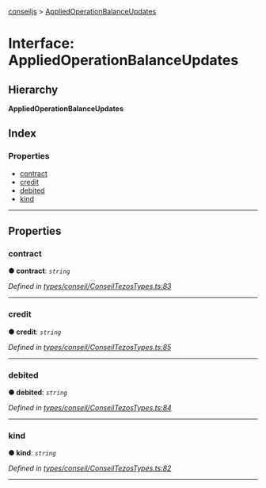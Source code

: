 [conseiljs](../README.md) > [AppliedOperationBalanceUpdates](../interfaces/appliedoperationbalanceupdates.md)

# Interface: AppliedOperationBalanceUpdates

## Hierarchy

**AppliedOperationBalanceUpdates**

## Index

### Properties

* [contract](appliedoperationbalanceupdates.md#contract)
* [credit](appliedoperationbalanceupdates.md#credit)
* [debited](appliedoperationbalanceupdates.md#debited)
* [kind](appliedoperationbalanceupdates.md#kind)

---

## Properties

<a id="contract"></a>

###  contract

**● contract**: *`string`*

*Defined in [types/conseil/ConseilTezosTypes.ts:83](https://github.com/Cryptonomic/ConseilJS/blob/9f42371/src/types/conseil/ConseilTezosTypes.ts#L83)*

___
<a id="credit"></a>

###  credit

**● credit**: *`string`*

*Defined in [types/conseil/ConseilTezosTypes.ts:85](https://github.com/Cryptonomic/ConseilJS/blob/9f42371/src/types/conseil/ConseilTezosTypes.ts#L85)*

___
<a id="debited"></a>

###  debited

**● debited**: *`string`*

*Defined in [types/conseil/ConseilTezosTypes.ts:84](https://github.com/Cryptonomic/ConseilJS/blob/9f42371/src/types/conseil/ConseilTezosTypes.ts#L84)*

___
<a id="kind"></a>

###  kind

**● kind**: *`string`*

*Defined in [types/conseil/ConseilTezosTypes.ts:82](https://github.com/Cryptonomic/ConseilJS/blob/9f42371/src/types/conseil/ConseilTezosTypes.ts#L82)*

___

